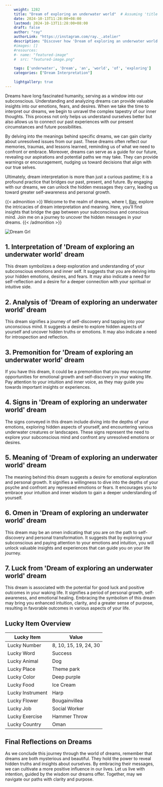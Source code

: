 ```yaml
---
    weight: 1282
    title: "Dream of exploring an underwater world"  # Assuming 'title' column exists
    date: 2024-10-13T11:28:00+08:00
    lastmod: 2024-10-13T11:28:00+08:00
    draft: false
    author: "ray"
    authorLink: "https://instagram.com/ray._.atelier"
    description: "Discover how 'Dream of exploring an underwater world' can interpret your future and uncover its significant meanings in your life."
    #images: []
    #resources:
    #- name: "featured-image"
    #  src: "featured-image.png"
    
    tags: ['underwater', 'Dream', 'an', 'world', 'of', 'exploring']
    categories: ["Dream Interpretation"]
    
    lightgallery: true
---
```

    
Dreams have long fascinated humanity, serving as a window into our subconscious. Understanding and analyzing dreams can provide valuable insights into our emotions, fears, and desires. When we take the time to interpret our dreams, we begin to unravel the complex tapestry of our inner thoughts. This process not only helps us understand ourselves better but also allows us to connect our past experiences with our present circumstances and future possibilities.

By delving into the meanings behind specific dreams, we can gain clarity about unresolved issues from our past. These dreams often reflect our memories, traumas, and lessons learned, reminding us of what we need to confront or embrace. Moreover, dreams can serve as a guide for our future, revealing our aspirations and potential paths we may take. They can provide warnings or encouragement, nudging us toward decisions that align with our true selves.

Ultimately, dream interpretation is more than just a curious pastime; it is a profound practice that bridges our past, present, and future. By engaging with our dreams, we can unlock the hidden messages they carry, leading us toward greater self-awareness and personal growth.

{{< admonition >}}
Welcome to the realm of dreams, where I, [Ray](https://instagram.com/ray._.atelier), explore the intricacies of dream interpretation and meaning. Here, you’ll find insights that bridge the gap between your subconscious and conscious mind. Join me on a journey to uncover the hidden messages in your dreams.
{{< /admonition >}}

![Dream Grl](https://cdn.pixabay.com/photo/2017/11/02/03/35/gothic-2910057_1280.jpg "Dream Grl")

## 1. Interpretation of 'Dream of exploring an underwater world' dream
 This dream symbolizes a deep exploration and understanding of your subconscious emotions and inner self. It suggests that you are delving into your hidden emotions, desires, and fears. It may also indicate a need for self-reflection and a desire for a deeper connection with your spiritual or intuitive side.

## 2. Analysis of 'Dream of exploring an underwater world' dream
 This dream signifies a journey of self-discovery and tapping into your unconscious mind. It suggests a desire to explore hidden aspects of yourself and uncover hidden truths or emotions. It may also indicate a need for introspection and reflection.

## 3. Premonition for 'Dream of exploring an underwater world' dream
 If you have this dream, it could be a premonition that you may encounter opportunities for emotional growth and self-discovery in your waking life. Pay attention to your intuition and inner voice, as they may guide you towards important insights or experiences.

## 4. Signs in 'Dream of exploring an underwater world' dream
 The signs conveyed in this dream include diving into the depths of your emotions, exploring hidden aspects of yourself, and encountering various underwater creatures or landscapes. These signs represent the need to explore your subconscious mind and confront any unresolved emotions or desires.

## 5. Meaning of 'Dream of exploring an underwater world' dream
 The meaning behind this dream suggests a desire for emotional exploration and personal growth. It signifies a willingness to dive into the depths of your psyche and confront any repressed emotions or fears. It encourages you to embrace your intuition and inner wisdom to gain a deeper understanding of yourself.

## 6. Omen in 'Dream of exploring an underwater world' dream
 This dream may be an omen indicating that you are on the path to self-discovery and personal transformation. It suggests that by exploring your subconscious and paying attention to your emotions and intuition, you will unlock valuable insights and experiences that can guide you on your life journey.

## 7. Luck from 'Dream of exploring an underwater world' dream
 This dream is associated with the potential for good luck and positive outcomes in your waking life. It signifies a period of personal growth, self-awareness, and emotional healing. Embracing the symbolism of this dream may bring you enhanced intuition, clarity, and a greater sense of purpose, resulting in favorable outcomes in various aspects of your life.

## Lucky Item Overview
| Lucky Item          | Value              |
|---------------|--------------------|
| Lucky Number        | 8, 10, 15, 19, 24, 30  |
| Lucky Word          | Success |
| Lucky Animal        | Dog |
| Lucky Place         | Theme park     |
| Lucky Color         | Deep purple     |
| Lucky Food          | Ice Cream      |
| Lucky Instrument    | Harp |
| Lucky Flower        | Bougainvillea    |
| Lucky Job           | Social Worker       |
| Lucky Exercise      | Hammer Throw  |
| Lucky Country       | Oman    |


##  Final Reflections on Dreams

As we conclude this journey through the world of dreams, remember that dreams are both mysterious and beautiful. They hold the power to reveal hidden truths and insights about ourselves. By embracing their messages, we can cultivate a more positive influence in our lives. Let us live with intention, guided by the wisdom our dreams offer. Together, may we navigate our paths with clarity and purpose.
